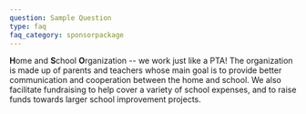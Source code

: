 ```yaml
---
question: Sample Question
type: faq
faq_category: sponsorpackage
---
```

**H**ome and **S**chool **O**rganization -- we work just like a PTA!  The organization is made up of parents and teachers whose main goal is to provide better communication and cooperation between the home and school. We also facilitate fundraising to help cover a variety of school expenses, and to raise funds towards larger school improvement projects.